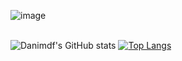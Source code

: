 ![image](https://user-images.githubusercontent.com/63557097/126560731-e8119f1f-f4d7-4969-83a5-36855d683708.png)
<br>
<br>

![Danimdf's GitHub stats](https://github-readme-stats.vercel.app/api?username=Danimdf&theme=dracula&show_icons=true)
[![Top Langs](https://github-readme-stats.vercel.app/api/top-langs/?username=Danimdf&layout=compact&theme=dracula)](https://github.com/Danimdf/github-readme-stats)
